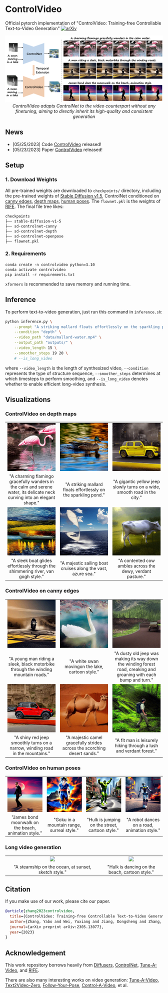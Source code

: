 # ControlVideo

Official pytorch implementation of "ControlVideo: Training-free Controllable Text-to-Video Generation"
[![arXiv](https://img.shields.io/badge/arXiv-2305.13077-b31b1b.svg)](https://arxiv.org/abs/2305.13077)
<p align="center">
<img src="assets/overview.png" width="1080px"/> 
<br>
<em>ControlVideo adapts ControlNet to the video counterpart without any finetuning, aiming to directly inherit its high-quality and consistent generation </em>
</p>

## News

* [05/25/2023] Code [ControlVideo](https://github.com/YBYBZhang/ControlVideo/) released!
* [05/23/2023] Paper [ControlVideo](https://arxiv.org/abs/2305.13077) released!

## Setup

### 1. Download Weights
All pre-trained weights are downloaded to `checkpoints/` directory, including the pre-trained weights of [Stable Diffusion v1.5](https://huggingface.co/runwayml/stable-diffusion-v1-5), ControlNet conditioned on [canny edges](https://huggingface.co/lllyasviel/sd-controlnet-canny), [depth maps](https://huggingface.co/lllyasviel/sd-controlnet-depth), [human poses](https://huggingface.co/lllyasviel/sd-controlnet-openpose). 
The `flownet.pkl` is the weights of [RIFE](https://github.com/megvii-research/ECCV2022-RIFE).
The final file tree likes:

```none
checkpoints
├── stable-diffusion-v1-5
├── sd-controlnet-canny
├── sd-controlnet-depth
├── sd-controlnet-openpose
├── flownet.pkl
```
### 2. Requirements

```shell
conda create -n controlvideo python=3.10
conda activate controlvideo
pip install -r requirements.txt
```
`xformers` is recommended to save memory and running time.

## Inference

To perform text-to-video generation, just run this command in `inference.sh`:
```bash
python inference.py \
    --prompt "A striking mallard floats effortlessly on the sparkling pond." \
    --condition "depth" \
    --video_path "data/mallard-water.mp4" \
    --output_path "outputs/" \
    --video_length 15 \
    --smoother_steps 19 20 \
    # --is_long_video
```
where `--video_length` is the length of synthesized video, `--condition` represents the type of structure sequence,
`--smoother_steps` determines at which timesteps to perform smoothing, and `--is_long_video` denotes whether to enable efficient long-video synthesis.

## Visualizations

### ControlVideo on depth maps

<table class="center">
<tr>
  <td width=30% align="center"><img src="assets/depth/A_charming_flamingo_gracefully_wanders_in_the_calm_and_serene_water,_its_delicate_neck_curving_into_an_elegant_shape..gif" raw=true></td>
	<td width=30% align="center"><img src="assets/depth/A_striking_mallard_floats_effortlessly_on_the_sparkling_pond..gif" raw=true></td>
  <td width=30% align="center"><img src="assets/depth/A_gigantic_yellow_jeep_slowly_turns_on_a_wide,_smooth_road_in_the_city..gif" raw=true></td>
</tr>
<tr>
  <td width=30% align="center">"A charming flamingo gracefully wanders in the calm and serene water, its delicate neck curving into an elegant shape."</td>
  <td width=30% align="center">"A striking mallard floats effortlessly on the sparkling pond."</td>
  <td width=30% align="center">"A gigantic yellow jeep slowly turns on a wide, smooth road in the city."</td>
</tr>
 <tr>
	<td width=30% align="center"><img src="assets/depth/A_sleek_boat_glides_effortlessly_through_the_shimmering_river,_van_gogh_style..gif" raw=true></td>
  <td width=30% align="center"><img src="assets/depth/A_majestic_sailing_boat_cruises_along_the_vast,_azure_sea..gif" raw=true></td>
	<td width=30% align="center"><img src="assets/depth/A_contented_cow_ambles_across_the_dewy,_verdant_pasture..gif" raw=true></td>
</tr>
<tr>
  <td width=30% align="center">"A sleek boat glides effortlessly through the shimmering river, van gogh style."</td>
  <td width=30% align="center">"A majestic sailing boat cruises along the vast, azure sea."</td>
  <td width=30% align="center">"A contented cow ambles across the dewy, verdant pasture."</td>
</tr>
</table>

### ControlVideo on canny edges

<table class="center">
<tr>
  <td width=30% align="center"><img src="assets/canny/A_young_man_riding_a_sleek,_black_motorbike_through_the_winding_mountain_roads..gif" raw=true></td>
  <td width=30% align="center"><img src="assets/canny/A_white_swan_moving_on_the_lake,_cartoon_style..gif" raw=true></td>
	<td width=30% align="center"><img src="assets/canny/A_dusty_old_jeep_was_making_its_way_down_the_winding_forest_road,_creaking_and_groaning_with_each_bump_and_turn..gif" raw=true></td>
</tr>
<tr>
  <td width=30% align="center">"A young man riding a sleek, black motorbike through the winding mountain roads."</td>
  <td width=30% align="center">"A white swan movingon the lake, cartoon style."</td>
  <td width=30% align="center">"A dusty old jeep was making its way down the winding forest road, creaking and groaning with each bump and turn."</td>
</tr>
 <tr>
  <td width=30% align="center"><img src="assets/canny/A_shiny_red_jeep_smoothly_turns_on_a_narrow,_winding_road_in_the_mountains..gif" raw=true></td>
  <td width=30% align="center"><img src="assets/canny/A_majestic_camel_gracefully_strides_across_the_scorching_desert_sands..gif" raw=true></td>
	<td width=30% align="center"><img src="assets/canny/A_fit_man_is_leisurely_hiking_through_a_lush_and_verdant_forest..gif" raw=true></td>
</tr>
<tr>
  <td width=30% align="center">"A shiny red jeep smoothly turns on a narrow, winding road in the mountains."</td>
  <td width=30% align="center">"A majestic camel gracefully strides across the scorching desert sands."</td>
  <td width=30% align="center">"A fit man is leisurely hiking through a lush and verdant forest."</td>
</tr>
</table>


### ControlVideo on human poses

<table class="center">
<tr>
  <td width=25% align="center"><img src="assets/pose/James_bond_moonwalk_on_the_beach,_animation_style.gif" raw=true></td>
  <td width=25% align="center"><img src="assets/pose/Goku_in_a_mountain_range,_surreal_style..gif" raw=true></td>
	<td width=25% align="center"><img src="assets/pose/Hulk_is_jumping_on_the_street,_cartoon_style.gif" raw=true></td>
  <td width=25% align="center"><img src="assets/pose/A_robot_dances_on_a_road,_animation_style.gif" raw=true></td>
</tr>
<tr>
  <td width=25% align="center">"James bond moonwalk on the beach, animation style."</td>
  <td width=25% align="center">"Goku in a mountain range, surreal style."</td>
  <td width=25% align="center">"Hulk is jumping on the street, cartoon style."</td>
  <td width=25% align="center">"A robot dances on a road, animation style."</td>
</tr></table>

### Long video generation

<table class="center">
<tr>
  <td width=60% align="center"><img src="assets/long/A_steamship_on_the_ocean,_at_sunset,_sketch_style.gif" raw=true></td>
	<td width=40% align="center"><img src="assets/long/Hulk_is_dancing_on_the_beach,_cartoon_style.gif" raw=true></td>
</tr>
<tr>
  <td width=60% align="center">"A steamship on the ocean, at sunset, sketch style."</td>
  <td width=40% align="center">"Hulk is dancing on the beach, cartoon style."</td>
</tr>
</table>

## Citation
If you make use of our work, please cite our paper.
```bibtex
@article{zhang2023controlvideo,
  title={ControlVideo: Training-free Controllable Text-to-Video Generation},
  author={Zhang, Yabo and Wei, Yuxiang and Jiang, Dongsheng and Zhang, Xiaopeng and Zuo, Wangmeng and Tian, Qi},
  journal={arXiv preprint arXiv:2305.13077},
  year={2023}
}
```

## Acknowledgement
This work repository borrows heavily from [Diffusers](https://github.com/huggingface/diffusers), [ControlNet](https://github.com/lllyasviel/ControlNet), [Tune-A-Video](https://github.com/showlab/Tune-A-Video), and [RIFE](https://github.com/megvii-research/ECCV2022-RIFE).

There are also many interesting works on video generation: [Tune-A-Video](https://github.com/showlab/Tune-A-Video), [Text2Video-Zero](https://github.com/Picsart-AI-Research/Text2Video-Zero), [Follow-Your-Pose](https://github.com/mayuelala/FollowYourPose), [Control-A-Video](https://github.com/Weifeng-Chen/control-a-video), et al.